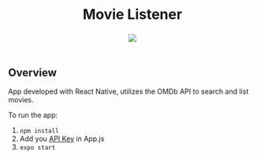 <h1 align="center">Movie Listener</h1>

<h3 align="center">
  <img src="https://i.imgur.com/LGfBXyW.png"><br>
  <br>
</h3> 

## Overview
App developed with React Native, utilizes the OMDb API to search and list movies.

To run the app:

1. `npm install`
2. Add you [API Key](https://www.omdbapi.com/) in App.js
3. `expo start`
